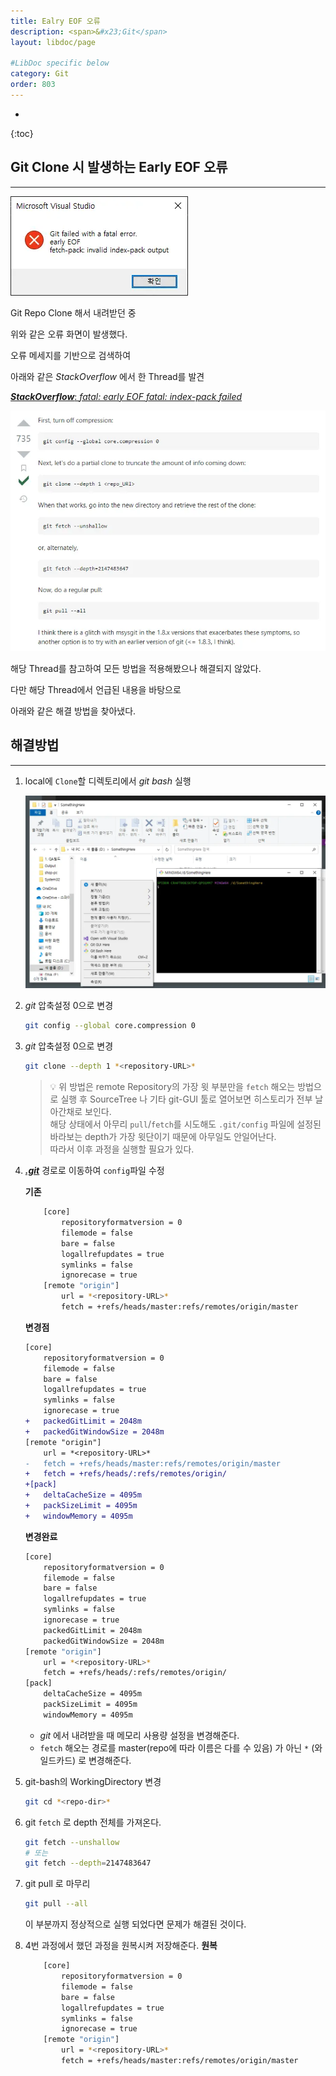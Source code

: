 ```yaml
---
title: Ealry EOF 오류
description: <span>&#x23;Git</span>
layout: libdoc/page

#LibDoc specific below
category: Git
order: 803
---
```

* 
{:toc}

## Git Clone 시 발생하는 Early EOF 오류
---
![](/assets/docs/800_Git/803/1.webp)

Git Repo Clone 해서 내려받던 중

위와 같은 오류 화면이 발생했다.

오류 메세지를 기반으로 검색하여

아래와 같은 *StackOverflow* 에서 한 Thread를 발견

[***StackOverflow***: *fatal: early EOF fatal: index-pack failed*](https://stackoverflow.com/questions/21277806/fatal-early-eof-fatal-index-pack-failed)

![](/assets/docs/800_Git/803/2.webp)

해당 Thread를 참고하여 모든 방법을 적용해봤으나 해결되지 않았다.

다만 해당 Thread에서 언급된 내용을 바탕으로

아래와 같은 해결 방법을 찾아냈다.
    
## 해결방법
---
1. local에 `Clone`할 디렉토리에서 *git bash* 실행
    
    ![](/assets/docs/800_Git/803/3.webp)
    
2. *git* 압축설정 0으로 변경
    
    ```bash
    git config --global core.compression 0
    ```
    
3. *git* 압축설정 0으로 변경
    
    ```bash
    git clone --depth 1 *<repository-URL>*
    ```
    
    > 💡
    > 위 방법은 remote Repository의 가장 윗 부분만을
    > `fetch` 해오는 방법으로 실행 후
    > SourceTree 나 기타 git-GUI 툴로 열어보면
    > 히스토리가 전부 날아간채로 보인다.<br/>
    > 해당 상태에서 아무리 `pull`/`fetch`를 시도해도
    > `.git/config` 파일에 설정된 바라보는 depth가
    > 가장 윗단이기 때문에 아무일도 안일어난다.<br/>
    > 따라서 이후 과정을 실행할 필요가 있다.
    
4. ***<u>.git</u>*** 경로로 이동하여 `config`파일 수정

    **기존**
    ```bash
        [core]
            repositoryformatversion = 0
            filemode = false
            bare = false
            logallrefupdates = true
            symlinks = false
            ignorecase = true
        [remote "origin"]
            url = *<repository-URL>*
            fetch = +refs/heads/master:refs/remotes/origin/master
    ```
    
    **변경점**
    ```diff
    [core]
        repositoryformatversion = 0
        filemode = false
        bare = false
        logallrefupdates = true
        symlinks = false
        ignorecase = true
    +   packedGitLimit = 2048m 
    +   packedGitWindowSize = 2048m 
    [remote "origin"]
        url = *<repository-URL>*
    -   fetch = +refs/heads/master:refs/remotes/origin/master
    +   fetch = +refs/heads/:refs/remotes/origin/
    +[pack] 
    +   deltaCacheSize = 4095m 
    +   packSizeLimit = 4095m 
    +   windowMemory = 4095m
    ```
    
    **변경완료**
    ```bash
    [core]
        repositoryformatversion = 0
        filemode = false
        bare = false
        logallrefupdates = true
        symlinks = false
        ignorecase = true
        packedGitLimit = 2048m 
        packedGitWindowSize = 2048m 
    [remote "origin"]
        url = *<repository-URL>*
        fetch = +refs/heads/:refs/remotes/origin/
    [pack] 
        deltaCacheSize = 4095m 
        packSizeLimit = 4095m 
        windowMemory = 4095m
    ```
    
    * *git* 에서 내려받을 때 메모리 사용량 설정을 변경해준다.
    * `fetch` 해오는 경로를 master(repo에 따라 이름은 다를 수 있음) 가 아닌 `*` (와일드카드) 로 변경해준다.
    
5. git-bash의 WorkingDirectory 변경
    
    ```bash
    git cd *<repo-dir>*
    ```
    
6. git `fetch` 로 depth 전체를 가져온다.
    
    ```bash
    git fetch --unshallow
    # 또는
    git fetch --depth=2147483647
    ```
    
7. git pull 로 마무리
    
    ```bash
    git pull --all
    ```

    이 부분까지 정상적으로 실행 되었다면
    문제가 해결된 것이다.
    
8. 4번 과정에서 했던 과정을 원복시켜 저장해준다.
    **원복**
    ```bash
        [core]
            repositoryformatversion = 0
            filemode = false
            bare = false
            logallrefupdates = true
            symlinks = false
            ignorecase = true
        [remote "origin"]
            url = *<repository-URL>*
            fetch = +refs/heads/master:refs/remotes/origin/master
    ```
    